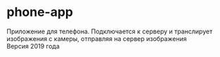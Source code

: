 # phone-app
Приложение для телефона. Подключается к серверу и транслирует изображения с камеры, отправляя на сервер изображения\
Версия 2019 года
